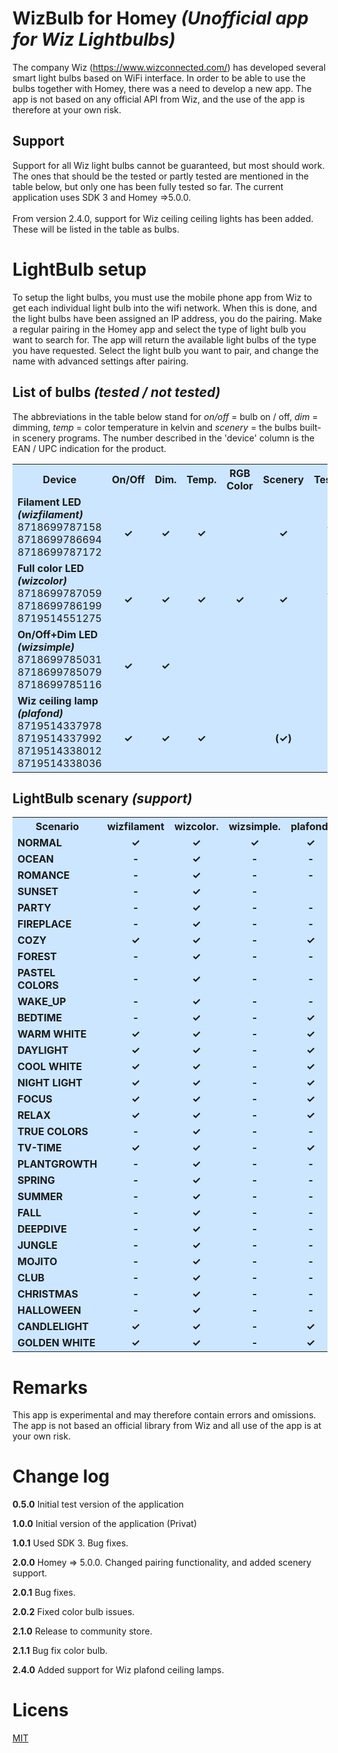 # WizBulb for Homey *(Unofficial app for Wiz Lightbulbs)*

The company Wiz (https://www.wizconnected.com/) has developed several smart light bulbs based on WiFi interface. In order to be able to use the bulbs together with Homey, there was a need to develop a new app. The app is not based on any official API from Wiz, and the use of the app is therefore at your own risk.

## Support

Support for all Wiz light bulbs cannot be guaranteed, but most should work. The ones that should be the tested or partly tested are mentioned in the table below, but only one has been fully tested so far. The current application uses SDK 3 and Homey =>5.0.0.<br><br>
From version 2.4.0, support for Wiz ceiling ceiling lights has been added. These will be listed in the table as bulbs. 
# LightBulb setup
To setup the light bulbs, you must use the mobile phone app from Wiz to get each individual light bulb into the wifi network. When this is done, and the light bulbs have been assigned an IP address, you do the pairing. Make a regular pairing in the Homey app and select the type of light bulb you want to search for. The app will return the available light bulbs of the type you have requested. Select the light bulb you want to pair, and change the name with advanced settings after pairing.


## List of bulbs *(tested / not tested)*
The abbreviations in the table below stand for *on/off* = bulb on / off, *dim* = dimming, *temp* = color temperature in kelvin and *scenery* = the bulbs built-in scenery programs. The number described in the 'device' column is the EAN / UPC indication for the product.
<center>
<table style="background:#cce6ff">
  <tr>
    <th style="width:150px">Device</th>
    <th  style="width:75px">On/Off</th>
    <th  style="width:75px">Dim.</th>
    <th  style="width:75px">Temp.</th>
    <th  style="width:75px">RGB Color</th>
    <th  style="width:75px">Scenery</th>
    <th  style="width:75px">Tested</th>
  </tr>
  <tr>
    <td><b>Filament LED<br><i>(wizfilament)</i></b>  <br>8718699787158<br>8718699786694<br>8718699787172</td>
    <td style="text-align:center"><br><b>&checkmark;</b></td>
    <td style="text-align:center"><br><b>&checkmark;</b></td>
    <td style="text-align:center"><br><b>&checkmark;</b></td>
    <td style="text-align:center"> </td>
    <td style="text-align:center"><br><b>&checkmark;</b></td>
    <td style="text-align:center"><br><br><b>&checkmark;</b><br>-<br>-</td>
  </tr>
  <tr>
    <td><b>Full color LED<br><i>(wizcolor)</i></b><br>8718699787059<br>8718699786199<br>8719514551275</td>
    <td style="text-align:center"><br><b>&checkmark;</b></td>
    <td style="text-align:center"><br><b>&checkmark;</b></td>
    <td style="text-align:center"><br><b>&checkmark;</b></td>
    <td style="text-align:center"><br><b>&checkmark;</b></td>
    <td style="text-align:center"><br><b>&checkmark;</b></td>
    <td style="text-align:center"><br><br><b>&checkmark;</b><br>-<br>-</td>
  </tr>
<tr>
    <td><b>On/Off+Dim LED<br><i>(wizsimple)</i></b><br>8718699785031<br>8718699785079<br>8718699785116</td>
    <td style="text-align:center"><br><b>&checkmark;</b></td>
    <td style="text-align:center"><br><b>&checkmark;</b></td>
    <td style="text-align:center"><br><b></b></td>
    <td style="text-align:center"><br><b></b></td>
    <td style="text-align:center"><br><b></b></td>
    <td style="text-align:center"><br><br>-<br>-<br>-</td>
  </tr>
<tr>
    <td><b>Wiz ceiling lamp<br><i>(plafond)</i></b><br>8719514337978<br>8719514337992<br>8719514338012<br>8719514338036</td>
    <td style="text-align:center"><br><b>&checkmark;</b></td>
    <td style="text-align:center"><br><b>&checkmark;</b></td>
    <td style="text-align:center"><br><b>&checkmark;</b></td>
    <td style="text-align:center"><br><b></b></td>
    <td style="text-align:center"><br><b>(&checkmark;)</b></td>
    <td style="text-align:center"><br><br>-<br>-<br>-</td>
  </tr>
</table></center>

## LightBulb scenary *(support)*
<center><table style="background:#cce6ff">
  <tr>
    <th style="width:150px">Scenario</th>
    <th  style="width:100px">wizfilament</th>
    <th  style="width:100px">wizcolor.</th>
    <th  style="width:100px">wizsimple.</th>
    <th  style="width:100px">plafond.</th>
    <th  style="width:100px">Remarks</th>
  </tr>
  <tr>
    <td><b>NORMAL</b></td>
    <td style="text-align:center"><b>&checkmark;</b></td>
    <td style="text-align:center"><b>&checkmark;</b></td>
    <td style="text-align:center"><b>&checkmark;</b></td>
    <td style="text-align:center"><b>&checkmark;</b></td>
    <td style="text-align:center">2700K</td>
  </tr>
  <tr>
    <td><b>OCEAN</b></td>
    <td style="text-align:center"><b>-</b></td>
    <td style="text-align:center"><b>&checkmark;</b></td>
    <td style="text-align:center"><b>-</b></td>
    <td style="text-align:center"><b>-</b></td>
    <td style="text-align:center"> </td>
  </tr>
  <tr>
    <td><b>ROMANCE</b></td>
    <td style="text-align:center"><b>-</b></td>
    <td style="text-align:center"><b>&checkmark;</b></td>
    <td style="text-align:center"><b>-</b></td>
    <td style="text-align:center"><b>-</b></td>
    <td style="text-align:center"> </td>
  </tr>
  <tr>
    <td><b>SUNSET</b></td>
    <td style="text-align:center"><b>-</b></td>
    <td style="text-align:center"><b>&checkmark;</b></td>
    <td style="text-align:center"><b>-</b></td>
    <td style="text-align:center"> </td>
  </tr>
  <tr>
    <td><b>PARTY</b></td>
    <td style="text-align:center"><b>-</b></td>
    <td style="text-align:center"><b>&checkmark;</b></td>
    <td style="text-align:center"><b>-</b></td>
    <td style="text-align:center"><b>-</b></td>
    <td style="text-align:center"> </td>
  </tr>
  <tr>
    <td><b>FIREPLACE</b></td>
    <td style="text-align:center"><b>-</b></td>
    <td style="text-align:center"><b>&checkmark;</b></td>
    <td style="text-align:center"><b>-</b></td>
    <td style="text-align:center"><b>-</b></td>
    <td style="text-align:center"> </td>
  </tr>
  <tr>
    <td><b>COZY</b></td>
    <td style="text-align:center"><b>&checkmark;</b></td>
    <td style="text-align:center"><b>&checkmark;</b></td>
    <td style="text-align:center"><b>-</b></td>
     <td style="text-align:center"><b>&checkmark;</b></td>
   <td style="text-align:center"> </td>
  </tr>
  <tr>
    <td><b>FOREST</b></td>
    <td style="text-align:center"><b>-</b></td>
    <td style="text-align:center"><b>&checkmark;</b></td>
    <td style="text-align:center"><b>-</b></td>
    <td style="text-align:center"><b>-</b></td>
    <td style="text-align:center"> </td>
  </tr>
  <tr>
    <td><b>PASTEL COLORS</b></td>
    <td style="text-align:center"><b>-</b></td>
    <td style="text-align:center"><b>&checkmark;</b></td>
    <td style="text-align:center"><b>-</b></td>
    <td style="text-align:center"><b>-</b></td>
    <td style="text-align:center"> </td>
  </tr>
  <tr>
    <td><b>WAKE_UP</b></td>
    <td style="text-align:center"><b>-</b></td>
    <td style="text-align:center"><b>&checkmark;</b></td>
    <td style="text-align:center"><b>-</b></td>
    <td style="text-align:center"><b>-</b></td>
    <td style="text-align:center"> </td>
  </tr>
  <tr>
    <td><b>BEDTIME</b></td>
    <td style="text-align:center"><b>-</b></td>
    <td style="text-align:center"><b>&checkmark;</b></td>
    <td style="text-align:center"><b>-</b></td>
    <td style="text-align:center"><b>&checkmark;</b></td>
   <td style="text-align:center"> </td>
  </tr>
  <tr>
    <td><b>WARM WHITE</b></td>
    <td style="text-align:center"><b>&checkmark;</b></td>
    <td style="text-align:center"><b>&checkmark;</b></td>
    <td style="text-align:center"><b>-</b></td>
    <td style="text-align:center"><b>&checkmark;</b></td>
    <td style="text-align:center"> </td>
  </tr>
  <tr>
    <td><b>DAYLIGHT</b></td>
    <td style="text-align:center"><b>&checkmark;</b></td>
    <td style="text-align:center"><b>&checkmark;</b></td>
    <td style="text-align:center"><b>-</b></td>
    <td style="text-align:center"><b>&checkmark;</b></td>
   <td style="text-align:center"> </td>
  </tr>
  <tr>
    <td><b>COOL WHITE</b></td>
    <td style="text-align:center"><b>&checkmark;</b></td>
    <td style="text-align:center"><b>&checkmark;</b></td>
    <td style="text-align:center"><b>-</b></td>
    <td style="text-align:center"><b>&checkmark;</b></td>
    <td style="text-align:center"> </td>
  </tr>
  <tr>
    <td><b>NIGHT LIGHT</b></td>
    <td style="text-align:center"><b>&checkmark;</b></td>
    <td style="text-align:center"><b>&checkmark;</b></td>
    <td style="text-align:center"><b>-</b></td>
    <td style="text-align:center"><b>&checkmark;</b></td>
    <td style="text-align:center"> </td>
  </tr>
  <tr>
    <td><b>FOCUS</b></td>
    <td style="text-align:center"><b>&checkmark;</b></td>
    <td style="text-align:center"><b>&checkmark;</b></td>
    <td style="text-align:center"><b>-</b></td>
    <td style="text-align:center"><b>&checkmark;</b></td>
  <td style="text-align:center"> </td>
  </tr>
  <tr>
    <td><b>RELAX</b></td>
    <td style="text-align:center"><b>&checkmark;</b></td>
    <td style="text-align:center"><b>&checkmark;</b></td>
    <td style="text-align:center"><b>-</b></td>
    <td style="text-align:center"><b>&checkmark;</b></td>
    <td style="text-align:center"> </td>
  </tr>
  <tr>
    <td><b>TRUE COLORS</b></td>
    <td style="text-align:center"><b>-</b></td>
    <td style="text-align:center"><b>&checkmark;</b></td>
    <td style="text-align:center"><b>-</b></td>
    <td style="text-align:center"><b>-</b></td>
    <td style="text-align:center"> </td>
  </tr>
  <tr>
    <td><b>TV-TIME</b></td>
    <td style="text-align:center"><b>&checkmark;</b></td>
    <td style="text-align:center"><b>&checkmark;</b></td>
    <td style="text-align:center"><b>-</b></td>
    <td style="text-align:center"><b>&checkmark;</b></td>
   <td style="text-align:center"> </td>
  </tr>
  <tr>
    <td><b>PLANTGROWTH</b></td>
    <td style="text-align:center"><b>-</b></td>
    <td style="text-align:center"><b>&checkmark;</b></td>
    <td style="text-align:center"><b>-</b></td>
    <td style="text-align:center"><b>-</b></td>
    <td style="text-align:center"> </td>
  </tr>
  <tr>
    <td><b>SPRING</b></td>
    <td style="text-align:center"><b>-</b></td>
    <td style="text-align:center"><b>&checkmark;</b></td>
    <td style="text-align:center"><b>-</b></td>
    <td style="text-align:center"><b>-</b></td>
    <td style="text-align:center"> </td>
  </tr>
  <tr>
    <td><b>SUMMER</b></td>
    <td style="text-align:center"><b>-</b></td>
    <td style="text-align:center"><b>&checkmark;</b></td>
    <td style="text-align:center"><b>-</b></td>
    <td style="text-align:center"><b>-</b></td>
    <td style="text-align:center"> </td>
  </tr>
  <tr>
    <td><b>FALL</b></td>
    <td style="text-align:center"><b>-</b></td>
    <td style="text-align:center"><b>&checkmark;</b></td>
    <td style="text-align:center"><b>-</b></td>
    <td style="text-align:center"><b>-</b></td>
    <td style="text-align:center"> </td>
  </tr>
  <tr>
    <td><b>DEEPDIVE</b></td>
    <td style="text-align:center"><b>-</b></td>
    <td style="text-align:center"><b>&checkmark;</b></td>
    <td style="text-align:center"><b>-</b></td>
    <td style="text-align:center"><b>-</b></td>
    <td style="text-align:center"> </td>
  </tr>
  <tr>
    <td><b>JUNGLE</b></td>
    <td style="text-align:center"><b>-</b></td>
    <td style="text-align:center"><b>&checkmark;</b></td>
    <td style="text-align:center"><b>-</b></td>
    <td style="text-align:center"><b>-</b></td>
    <td style="text-align:center"> </td>
  </tr>
  <tr>
    <td><b>MOJITO</b></td>
    <td style="text-align:center"><b>-</b></td>
    <td style="text-align:center"><b>&checkmark;</b></td>
    <td style="text-align:center"><b>-</b></td>
    <td style="text-align:center"><b>-</b></td>
    <td style="text-align:center"> </td>
  </tr>
  <tr>
    <td><b>CLUB</b></td>
    <td style="text-align:center"><b>-</b></td>
    <td style="text-align:center"><b>&checkmark;</b></td>
    <td style="text-align:center"><b>-</b></td>
    <td style="text-align:center"><b>-</b></td>
    <td style="text-align:center"> </td>
  </tr>
  <tr>
    <td><b>CHRISTMAS</b></td>
    <td style="text-align:center"><b>-</b></td>
    <td style="text-align:center"><b>&checkmark;</b></td>
    <td style="text-align:center"><b>-</b></td>
    <td style="text-align:center"><b>-</b></td>
    <td style="text-align:center"> </td>
  </tr>
  <tr>
    <td><b>HALLOWEEN</b></td>
    <td style="text-align:center"><b>-</b></td>
    <td style="text-align:center"><b>&checkmark;</b></td>
    <td style="text-align:center"><b>-</b></td>
    <td style="text-align:center"><b>-</b></td>
    <td style="text-align:center"> </td>
  </tr>
  <tr>
    <td><b>CANDLELIGHT</b></td>
    <td style="text-align:center"><b>&checkmark;</b></td>
    <td style="text-align:center"><b>&checkmark;</b></td>
    <td style="text-align:center"><b>-</b></td>
    <td style="text-align:center"><b>&checkmark;</b></td>
    <td style="text-align:center"> </td>
  </tr>
  <tr>
    <td><b>GOLDEN WHITE</b></td>
    <td style="text-align:center"><b>&checkmark;</b></td>
    <td style="text-align:center"><b>&checkmark;</b></td>
    <td style="text-align:center"><b>-</b></td>
    <td style="text-align:center"><b>&checkmark;</b></td>
    <td style="text-align:center"> </td>
  </tr>
</table></center>


# Remarks
This app is experimental and may therefore contain errors and omissions. The app is not based an official library from Wiz and all use of the app is at your own risk.

# Change log

**0.5.0** Initial test version of the application

**1.0.0** Initial version of the application (Privat)

**1.0.1** Used SDK 3. Bug fixes.

**2.0.0** Homey => 5.0.0. Changed pairing functionality, and added scenery support.

**2.0.1** Bug fixes.

**2.0.2** Fixed color bulb issues.

**2.1.0** Release to community store.

**2.1.1** Bug fix color bulb.

**2.4.0** Added support for Wiz plafond ceiling lamps.

# Licens
[MIT](https://github.com)










